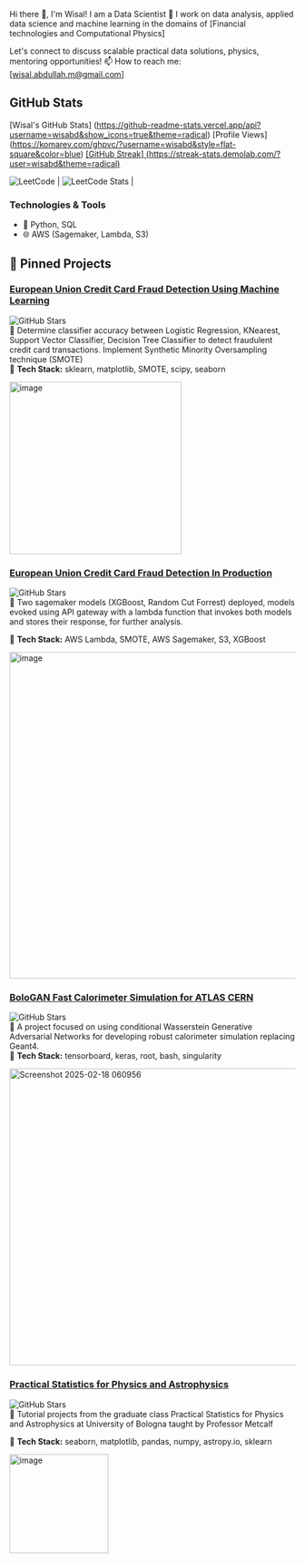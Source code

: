  Hi there 👋, I'm Wisal! I am a Data Scientist 
🔭 I work on data analysis, applied data science and machine learning in the domains of [Financial technologies and Computational Physics]


Let's connect to discuss scalable practical data solutions, physics, mentoring opportunities!
📫 How to reach me: [wisal.abdullah.m@gmail.com] 


## GitHub Stats
[Wisal's GitHub Stats] (https://github-readme-stats.vercel.app/api?username=wisabd&show_icons=true&theme=radical)
[Profile Views]  (https://komarev.com/ghpvc/?username=wisabd&style=flat-square&color=blue)
[[GitHub Streak] (https://streak-stats.demolab.com/?user=wisabd&theme=radical)](https://git.io/wisabd)

![LeetCode](https://img.shields.io/badge/dynamic/json?url=https%3A%2F%2Fleetcode-stats-api.herokuapp.com%2Fyour_username&query=%24.totalSolved&label=Solved&color=blue) | ![LeetCode Stats](https://leetcode-stats-six.vercel.app/?username=Code4Truth) |

### Technologies & Tools
- 🧬 Python, SQL
- 🌐 AWS (Sagemaker, Lambda, S3)


## 🚀 Pinned Projects

### [European Union Credit Card Fraud Detection Using Machine Learning](https://github.com/wisabd/CreditFraudML)
![GitHub Stars](https://img.shields.io/github/stars/wisabd/BolognaGAN?style=social)  
🌟  Determine classifier accuracy between Logistic Regression, KNearest, Support Vector Classifier, Decision Tree Classifier to detect
fraudulent credit card transactions.  Implement Synthetic Minority Oversampling technique (SMOTE)  
🔧 **Tech Stack:**  sklearn, matplotlib, SMOTE, scipy, seaborn
<p align="left">
<img width="303" alt="image" src="https://github.com/user-attachments/assets/f94e3d53-88df-40b7-9403-21754ae8d2ce" />


### [European Union Credit Card Fraud Detection In Production](https://github.com/wisabd/BolognaGAN)
![GitHub Stars](https://img.shields.io/github/stars/wisabd/BolognaGAN?style=social)  
🌟   Two sagemaker models (XGBoost, Random Cut Forrest) deployed, models evoked using API gateway with a lambda function that
invokes both models and stores their response, for further analysis. 

🔧 **Tech Stack:**  AWS Lambda, SMOTE, AWS Sagemaker, S3, XGBoost
<p align="left">
<img width="574" alt="image" src="https://github.com/user-attachments/assets/44f09cc1-760b-48b8-84be-6836e99e2921" />

  

### [BoloGAN Fast Calorimeter Simulation for ATLAS CERN](https://github.com/wisabd/BolognaGAN)
![GitHub Stars](https://img.shields.io/github/stars/wisabd/BolognaGAN?style=social)  
🌟 A project focused on using conditional Wasserstein Generative Adversarial Networks for developing robust calorimeter simulation replacing Geant4.  
🔧 **Tech Stack:**  tensorboard, keras, root, bash, singularity
<p align="left">
<img width="522" alt="Screenshot 2025-02-18 060956" src="https://github.com/user-attachments/assets/f47eace5-8e3e-42e2-999c-999ec2e4880a" />
</p>

### [Practical Statistics for Physics and Astrophysics](https://github.com/wisabd/Statistics.Phy.Astrophysics)
![GitHub Stars](https://img.shields.io/github/stars/wisabd/Statistics.Phy.Astrophysics?style=social)  
🌟 Tutorial projects from the graduate class Practical Statistics for Physics and Astrophysics at University of Bologna taught by Professor Metcalf

🔧 **Tech Stack:** seaborn, matplotlib, pandas, numpy, astropy.io, sklearn
<p align="left">
  

  <img width="174" alt="image" src="https://github.com/user-attachments/assets/c784a954-efa7-4538-853e-d18d616b1099" />

</p>




